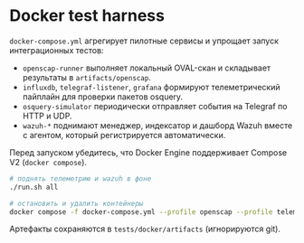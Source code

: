 # Docker test harness

`docker-compose.yml` агрегирует пилотные сервисы и упрощает запуск интеграционных тестов:

- `openscap-runner` выполняет локальный OVAL-скан и складывает результаты в `artifacts/openscap`.
- `influxdb`, `telegraf-listener`, `grafana` формируют телеметрический пайплайн для проверки пакетов osquery.
- `osquery-simulator` периодически отправляет события на Telegraf по HTTP и UDP.
- `wazuh-*` поднимают менеджер, индексатор и дашборд Wazuh вместе с агентом, который регистрируется автоматически.

Перед запуском убедитесь, что Docker Engine поддерживает Compose V2 (`docker compose`).

```bash
# поднять телеметрию и wazuh в фоне
./run.sh all

# остановить и удалить контейнеры
docker compose -f docker-compose.yml --profile openscap --profile telemetry --profile wazuh down
```

Артефакты сохраняются в `tests/docker/artifacts` (игнорируются git).
